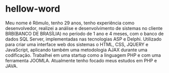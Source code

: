 # hellow-word
Meu nome é Rômulo, tenho 29 anos, tenho experiência como desenvolvedor, realizei a análise e desenvolvimento de sistemas no cliente BRB(BANCO DE BRASÍLIA) no período de 1 ano e 4 meses, com o banco de dados SQL Server, implementadas nas tecnologias ASP e Delphi. Utilizado para criar uma interface web dos sistemas o HTML, CSS, JQUERY e JavaScript, aplicando também uma metodologia AJAX durante uma codificação. Trabalhei em uma startup como a linguagem PHP e com uma ferramenta JOOMLA. Atualmente tenho focado meus estudos em PHP e JAVA.
